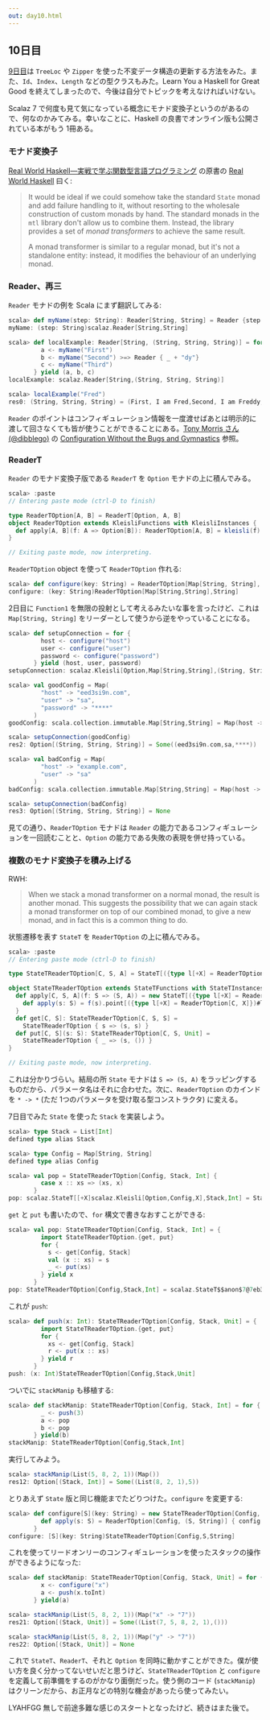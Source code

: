 ```yaml
---
out: day10.html
---
```


  [day9]: http://eed3si9n.com/ja/learning-scalaz-day9

10日目
-----

[9日目][day9]は `TreeLoc` や `Zipper` を使った不変データ構造の更新する方法をみた。また、`Id`、`Index`、`Length` などの型クラスもみた。Learn You a Haskell for Great Good を終えてしまったので、今後は自分でトピックを考えなければいけない。

Scalaz 7 で何度も見て気になっている概念にモナド変換子というのがあるので、何なのかみてみる。幸いなことに、Haskell の良書でオンライン版も公開されている本がもう 1冊ある。

### モナド変換子

[Real World Haskell―実戦で学ぶ関数型言語プログラミング](http://www.amazon.co.jp/dp/4873114233) の原書の [Real World Haskell](http://book.realworldhaskell.org/read/monad-transformers.html) 曰く:

> It would be ideal if we could somehow take the standard `State` monad and add failure handling to it, without resorting to the wholesale construction of custom monads by hand. The standard monads in the `mtl` library don't allow us to combine them. Instead, the library provides a set of *monad transformers* to achieve the same result.
>
> A monad transformer is similar to a regular monad, but it's not a standalone entity: instead, it modifies the behaviour of an underlying monad. 

### Reader、再三

`Reader` モナドの例を Scala にまず翻訳してみる:

```scala
scala> def myName(step: String): Reader[String, String] = Reader {step + ", I am " + _}
myName: (step: String)scalaz.Reader[String,String]

scala> def localExample: Reader[String, (String, String, String)] = for {
         a <- myName("First")
         b <- myName("Second") >=> Reader { _ + "dy"}
         c <- myName("Third")  
       } yield (a, b, c)
localExample: scalaz.Reader[String,(String, String, String)]

scala> localExample("Fred")
res0: (String, String, String) = (First, I am Fred,Second, I am Freddy,Third, I am Fred)
```

`Reader` のポイントはコンフィギュレーション情報を一度渡せばあとは明示的に渡して回さなくても皆が使うことができることにある。[Tony Morris さん(@dibblego)](https://twitter.com/dibblego) の [Configuration Without the Bugs and Gymnastics](http://vimeo.com/20674558) 参照。

### ReaderT

`Reader` のモナド変換子版である `ReaderT` を `Option` モナドの上に積んでみる。

```scala
scala> :paste
// Entering paste mode (ctrl-D to finish)

type ReaderTOption[A, B] = ReaderT[Option, A, B]
object ReaderTOption extends KleisliFunctions with KleisliInstances {
  def apply[A, B](f: A => Option[B]): ReaderTOption[A, B] = kleisli(f)
}

// Exiting paste mode, now interpreting.
```

`ReaderTOption` object を使って `ReaderTOption` 作れる:

```scala
scala> def configure(key: String) = ReaderTOption[Map[String, String], String] {_.get(key)} 
configure: (key: String)ReaderTOption[Map[String,String],String]
```

2日目に `Function1` を無限の投射として考えるみたいな事を言ったけど、これは `Map[String, String]` をリーダーとして使うから逆をやっていることになる。

```scala
scala> def setupConnection = for {
         host <- configure("host")
         user <- configure("user")
         password <- configure("password")
       } yield (host, user, password)
setupConnection: scalaz.Kleisli[Option,Map[String,String],(String, String, String)]

scala> val goodConfig = Map(
         "host" -> "eed3si9n.com",
         "user" -> "sa",
         "password" -> "****"
       )
goodConfig: scala.collection.immutable.Map[String,String] = Map(host -> eed3si9n.com, user -> sa, password -> ****)

scala> setupConnection(goodConfig)
res2: Option[(String, String, String)] = Some((eed3si9n.com,sa,****))

scala> val badConfig = Map(
         "host" -> "example.com",
         "user" -> "sa"
       )
badConfig: scala.collection.immutable.Map[String,String] = Map(host -> example.com, user -> sa)

scala> setupConnection(badConfig)
res3: Option[(String, String, String)] = None
```

見ての通り、`ReaderTOption` モナドは `Reader` の能力であるコンフィギュレーションを一回読むことと、`Option` の能力である失敗の表現を併せ持っている。

### 複数のモナド変換子を積み上げる

RWH:

> When we stack a monad transformer on a normal monad, the result is another monad. This suggests the possibility that we can again stack a monad transformer on top of our combined monad, to give a new monad, and in fact this is a common thing to do.

状態遷移を表す `StateT` を `ReaderTOption` の上に積んでみる。

```scala
scala> :paste
// Entering paste mode (ctrl-D to finish)

type StateTReaderTOption[C, S, A] = StateT[({type l[+X] = ReaderTOption[C, X]})#l, S, A]

object StateTReaderTOption extends StateTFunctions with StateTInstances {
  def apply[C, S, A](f: S => (S, A)) = new StateT[({type l[+X] = ReaderTOption[C, X]})#l, S, A] {
    def apply(s: S) = f(s).point[({type l[+X] = ReaderTOption[C, X]})#l]
  }
  def get[C, S]: StateTReaderTOption[C, S, S] =
    StateTReaderTOption { s => (s, s) }
  def put[C, S](s: S): StateTReaderTOption[C, S, Unit] =
    StateTReaderTOption { _ => (s, ()) }
}

// Exiting paste mode, now interpreting.
```

これは分かりづらい。結局の所 `State` モナドは `S => (S, A)` をラッピングするものだから、パラメータ名はそれに合わせた。次に、`ReaderTOption` のカインドを `* -> *` (ただ 1つのパラメータを受け取る型コンストラクタ) に変える。

7日目でみた `State` を使った `Stack` を実装しよう。

```scala
scala> type Stack = List[Int]
defined type alias Stack

scala> type Config = Map[String, String]
defined type alias Config

scala> val pop = StateTReaderTOption[Config, Stack, Int] {
         case x :: xs => (xs, x)
       }
pop: scalaz.StateT[[+X]scalaz.Kleisli[Option,Config,X],Stack,Int] = StateTReaderTOption$$anon$1@122313eb
```

`get` と `put` も書いたので、`for` 構文で書きなおすことができる:

```scala
scala> val pop: StateTReaderTOption[Config, Stack, Int] = {
         import StateTReaderTOption.{get, put}
         for {
           s <- get[Config, Stack]
           val (x :: xs) = s
           _ <- put(xs)
         } yield x
       }
pop: StateTReaderTOption[Config,Stack,Int] = scalaz.StateT$$anon$7@7eb316d2
```

これが `push`:

```scala
scala> def push(x: Int): StateTReaderTOption[Config, Stack, Unit] = {
         import StateTReaderTOption.{get, put}
         for {
           xs <- get[Config, Stack]
           r <- put(x :: xs)
         } yield r
       }
push: (x: Int)StateTReaderTOption[Config,Stack,Unit]
```

ついでに `stackManip` も移植する:

```scala
scala> def stackManip: StateTReaderTOption[Config, Stack, Int] = for {
         _ <- push(3)
         a <- pop
         b <- pop
       } yield(b)
stackManip: StateTReaderTOption[Config,Stack,Int]
```

実行してみよう。

```scala
scala> stackManip(List(5, 8, 2, 1))(Map())
res12: Option[(Stack, Int)] = Some((List(8, 2, 1),5))
```

とりあえず `State` 版と同じ機能までたどりつけた。`configure` を変更する:

```scala
scala> def configure[S](key: String) = new StateTReaderTOption[Config, S, String] {
         def apply(s: S) = ReaderTOption[Config, (S, String)] { config: Config => config.get(key) map {(s, _)} }
       }
configure: [S](key: String)StateTReaderTOption[Config,S,String]
```

これを使ってリードオンリーのコンフィギュレーションを使ったスタックの操作ができるようになった:

```scala
scala> def stackManip: StateTReaderTOption[Config, Stack, Unit] = for {
         x <- configure("x")
         a <- push(x.toInt)
       } yield(a)

scala> stackManip(List(5, 8, 2, 1))(Map("x" -> "7"))
res21: Option[(Stack, Unit)] = Some((List(7, 5, 8, 2, 1),()))

scala> stackManip(List(5, 8, 2, 1))(Map("y" -> "7"))
res22: Option[(Stack, Unit)] = None
```

これで `StateT`、`ReaderT`、それと `Option` を同時に動かすことができた。僕が使い方を良く分かってないせいだと思うけど、`StateTReaderTOption` と `configure` を定義して前準備をするのがかなり面倒だった。使う側のコード (`stackManip`) はクリーンだから、お正月などの特別な機会があったら使ってみたい。

LYAHFGG 無しで前途多難な感じのスタートとなったけど、続きはまた後で。
